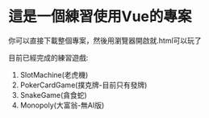 # 這是一個練習使用Vue的專案
你可以直接下載整個專案，然後用瀏覽器開啟就.html可以玩了
 
目前已經完成的練習遊戲:
1. SlotMachine(老虎機)
2. PokerCardGame(撲克牌-目前只有發牌)
3. SnakeGame(貪食蛇)
4. Monopoly(大富翁-無AI版)